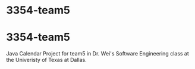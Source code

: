 # 3354-team5
# 3354-team5


Java Calendar Project for team5 in Dr. Wei's Software Engineering class at the Univeristy of Texas at Dallas.
